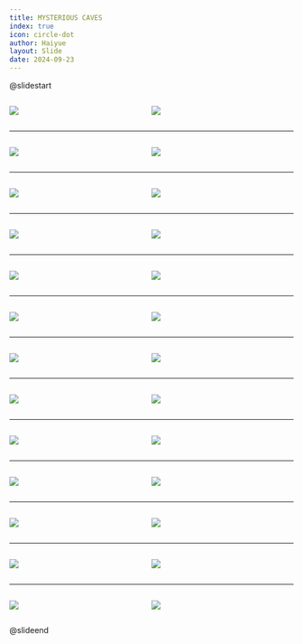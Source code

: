 ```yaml
---
title: MYSTERIOUS CAVES
index: true
icon: circle-dot
author: Haiyue
layout: Slide
date: 2024-09-23
---
```

 
@slidestart

<div style="display:flex">
<div style="flex:1">

![](/reading/english/Level-V/MYSTERIOUS%20CAVES/001.webp)
</div>
<div style="flex:1">

![](/reading/english/Level-V/MYSTERIOUS%20CAVES/002.webp)
</div>
</div>

---

<div style="display:flex">
<div style="flex:1">

![](/reading/english/Level-V/MYSTERIOUS%20CAVES/003.webp)
</div>
<div style="flex:1">

![](/reading/english/Level-V/MYSTERIOUS%20CAVES/004.webp)
</div>
</div>

---

<div style="display:flex">
<div style="flex:1">

![](/reading/english/Level-V/MYSTERIOUS%20CAVES/005.webp)
</div>
<div style="flex:1">

![](/reading/english/Level-V/MYSTERIOUS%20CAVES/006.webp)
</div>
</div>

---

<div style="display:flex">
<div style="flex:1">

![](/reading/english/Level-V/MYSTERIOUS%20CAVES/007.webp)
</div>
<div style="flex:1">

![](/reading/english/Level-V/MYSTERIOUS%20CAVES/008.webp)
</div>
</div>

---

<div style="display:flex">
<div style="flex:1">

![](/reading/english/Level-V/MYSTERIOUS%20CAVES/009.webp)
</div>
<div style="flex:1">

![](/reading/english/Level-V/MYSTERIOUS%20CAVES/010.webp)
</div>
</div>

---

<div style="display:flex">
<div style="flex:1">

![](/reading/english/Level-V/MYSTERIOUS%20CAVES/011.webp)
</div>
<div style="flex:1">

![](/reading/english/Level-V/MYSTERIOUS%20CAVES/012.webp)
</div>
</div>

---

<div style="display:flex">
<div style="flex:1">

![](/reading/english/Level-V/MYSTERIOUS%20CAVES/013.webp)
</div>
<div style="flex:1">

![](/reading/english/Level-V/MYSTERIOUS%20CAVES/014.webp)
</div>
</div>

---

<div style="display:flex">
<div style="flex:1">

![](/reading/english/Level-V/MYSTERIOUS%20CAVES/015.webp)
</div>
<div style="flex:1">

![](/reading/english/Level-V/MYSTERIOUS%20CAVES/016.webp)
</div>
</div>

---

<div style="display:flex">
<div style="flex:1">

![](/reading/english/Level-V/MYSTERIOUS%20CAVES/017.webp)
</div>
<div style="flex:1">

![](/reading/english/Level-V/MYSTERIOUS%20CAVES/018.webp)
</div>
</div>

---

<div style="display:flex">
<div style="flex:1">

![](/reading/english/Level-V/MYSTERIOUS%20CAVES/019.webp)
</div>
<div style="flex:1">

![](/reading/english/Level-V/MYSTERIOUS%20CAVES/020.webp)
</div>
</div>

---

<div style="display:flex">
<div style="flex:1">

![](/reading/english/Level-V/MYSTERIOUS%20CAVES/021.webp)
</div>
<div style="flex:1">

![](/reading/english/Level-V/MYSTERIOUS%20CAVES/022.webp)
</div>
</div>

---

<div style="display:flex">
<div style="flex:1">

![](/reading/english/Level-V/MYSTERIOUS%20CAVES/023.webp)
</div>
<div style="flex:1">

![](/reading/english/Level-V/MYSTERIOUS%20CAVES/024.webp)
</div>
</div>

---

<div style="display:flex">
<div style="flex:1">

![](/reading/english/Level-V/MYSTERIOUS%20CAVES/025.webp)
</div>
<div style="flex:1">

![](/reading/english/Level-V/MYSTERIOUS%20CAVES/026.webp)
</div>
</div>

@slideend